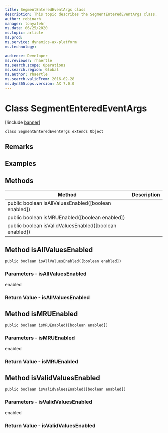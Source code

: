 ```yaml
---
title: SegmentEnteredEventArgs class
description: This topic describes the SegmentEnteredEventArgs class.
author: robinarh
manager: tonyafehr
ms.date: 06/25/2020
ms.topic: article
ms.prod: 
ms.service: dynamics-ax-platform
ms.technology: 

audience: Developer
ms.reviewer: rhaertle
ms.search.scope: Operations
ms.search.region: Global
ms.author: rhaertle
ms.search.validFrom: 2016-02-28
ms.dyn365.ops.version: AX 7.0.0
---
```


# Class SegmentEnteredEventArgs

[!include [banner](../includes/banner.md)]

```xpp
class SegmentEnteredEventArgs extends Object
```

## Remarks

## Examples

## Methods

| Method                                                   | Description |
|----------------------------------------------------------|-------------|
| public boolean isAllValuesEnabled(\[boolean enabled\])   |             |
| public boolean isMRUEnabled(\[boolean enabled\])         |             |
| public boolean isValidValuesEnabled(\[boolean enabled\]) |             |

## Method isAllValuesEnabled

```xpp
public boolean isAllValuesEnabled([boolean enabled])
```

### Parameters - isAllValuesEnabled

enabled  

### Return Value - isAllValuesEnabled

## Method isMRUEnabled

```xpp
public boolean isMRUEnabled([boolean enabled])
```

### Parameters - isMRUEnabled

enabled  

### Return Value - isMRUEnabled

## Method isValidValuesEnabled

```xpp
public boolean isValidValuesEnabled([boolean enabled])
```

### Parameters - isValidValuesEnabled

enabled  

### Return Value - isValidValuesEnabled

